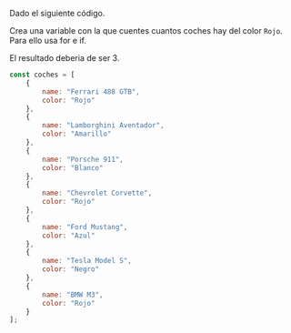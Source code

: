 Dado el siguiente código. 

Crea una variable con la que cuentes cuantos coches hay del color `Rojo`. Para ello usa for e if. 

El resultado deberia de ser 3.

```js
const coches = [
    {
        name: "Ferrari 488 GTB",
        color: "Rojo"
    },
    {
        name: "Lamborghini Aventador",
        color: "Amarillo"
    },
    {
        name: "Porsche 911",
        color: "Blanco"
    },
    {
        name: "Chevrolet Corvette",
        color: "Rojo"
    },
    {
        name: "Ford Mustang",
        color: "Azul"
    },
    {
        name: "Tesla Model S",
        color: "Negro"
    },
    {
        name: "BMW M3",
        color: "Rojo"
    }
];
```